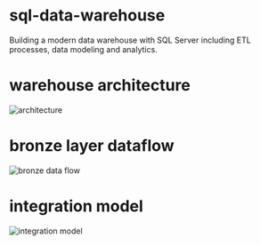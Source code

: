 # sql-data-warehouse

Building a modern data warehouse with SQL Server including ETL processes, data modeling and analytics.

# warehouse architecture

![architecture](https://github.com/user-attachments/assets/b9392956-9270-42c4-803a-6b9d68f49d5a)

# bronze layer dataflow

![bronze data flow](https://github.com/user-attachments/assets/d2bc7f45-18d3-4555-b56a-5d567b5b6b94)

# integration model

![integration model](https://github.com/user-attachments/assets/2b868ec5-9e80-4f94-aeb1-a87642035545)

